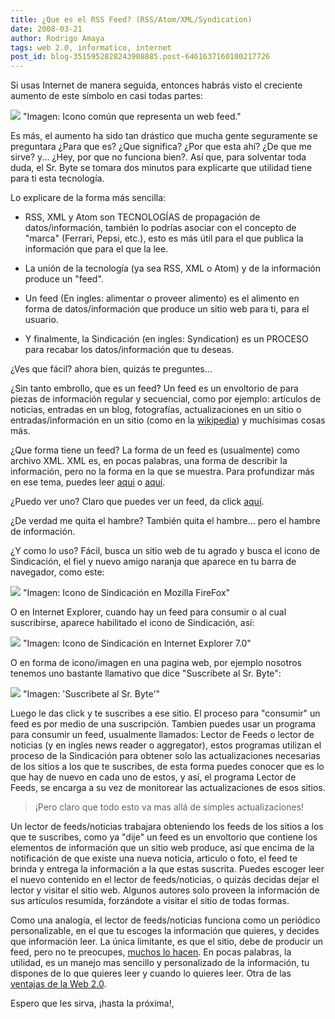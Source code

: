 ```yaml
---
title: ¿Que es el RSS Feed? (RSS/Atom/XML/Syndication)
date: 2008-03-21
author: Rodrigo Amaya
tags: web 2.0, informatico, internet
post_id: blog-3515952828243908885.post-6461637160100217726
---
```


Si usas Internet de manera seguida, entonces habrás visto el creciente aumento de este símbolo en casi todas partes:

[![](http://bp2.blogger.com/_ayvorITawE4/R-SCakiioOI/AAAAAAAAAmc/b0qbE5y97rA/s400/rss.jpg)](http://bp2.blogger.com/_ayvorITawE4/R-SCakiioOI/AAAAAAAAAmc/b0qbE5y97rA/s1600-h/rss.jpg)
"Imagen: Icono común que
representa un web feed."

Es más, el aumento ha sido tan drástico que mucha gente seguramente se preguntara ¿Para que es? ¿Que significa? ¿Por que esta ahí? ¿De que me sirve? y... ¿Hey, por que no funciona bien?. Así que, para solventar toda duda, el Sr. Byte se tomara dos minutos para explicarte que utilidad tiene para ti esta tecnología.

Lo explicare de la forma más sencilla:

- RSS, XML y Atom son TECNOLOGÍAS de propagación de datos/información, también lo podrías asociar con el concepto de "marca" (Ferrari, Pepsi, etc.), esto es más útil para el que publica la información que para el que la lee.

- La unión de la tecnología (ya sea RSS, XML o Atom) y de la información produce un "feed".

- Un feed (En ingles: alimentar o proveer alimento) es el alimento en forma de datos/información que produce un sitio web para ti, para el usuario.

- Y finalmente, la Sindicación (en ingles: Syndication) es un PROCESO para recabar los datos/información que tu deseas.

¿Ves que fácil? ahora bien, quizás te preguntes...

¿Sin tanto embrollo, que es un feed? Un feed es un envoltorio de para piezas de información regular y secuencial, como por ejemplo: artículos de noticias, entradas en un blog, fotografías, actualizaciones en un sitio o entradas/información en un sitio (como en la [wikipedia](http://en.wikipedia.org/wiki/El_Salvador)) y muchísimas cosas más.

¿Que forma tiene un feed? La forma de un feed es (usualmente) como archivo XML. XML es, en pocas palabras, una forma de describir la información, pero no la forma en la que se muestra. Para profundizar más en ese tema, puedes leer [aqui](http://srbyte.blogspot.com/2007/04/web-20-qu-es.html) o [aquí](http://en.wikipedia.org/wiki/XML).

¿Puedo ver uno? Claro que puedes ver un feed, da click [aquí](http://en.wikipedia.org/w/index.php?title%5Cx3dSpecial:RecentChanges%5Cx26feed%5Cx3datom).

¿De verdad me quita el hambre? También quita el hambre... pero el hambre de información.

¿Y como lo uso? Fácil, busca un sitio web de tu agrado y busca el icono de Sindicación, el fiel y nuevo amigo naranja que aparece en tu barra de navegador, como este:

[![](http://bp3.blogger.com/_ayvorITawE4/R-SBM0iioMI/AAAAAAAAAmM/myn8YMbnpb0/s400/rsswiki.jpg)](http://bp3.blogger.com/_ayvorITawE4/R-SBM0iioMI/AAAAAAAAAmM/myn8YMbnpb0/s1600-h/rsswiki.jpg)
"Imagen: Icono de
Sindicación en Mozilla FireFox"

O en Internet Explorer, cuando hay un feed para consumir o al cual suscribirse, aparece habilitado el icono de Sindicación, así:

[![](http://bp0.blogger.com/_ayvorITawE4/R-Ule0iioPI/AAAAAAAAAmk/O1etzXPs66M/s400/rssexplorer.jpg)](http://bp0.blogger.com/_ayvorITawE4/R-Ule0iioPI/AAAAAAAAAmk/O1etzXPs66M/s1600-h/rssexplorer.jpg)
"Imagen: Icono de
Sindicación en Internet Explorer 7.0"

O en forma de icono/imagen en una pagina web, por ejemplo nosotros tenemos uno bastante llamativo que dice "Suscribete al Sr. Byte":

[![](http://bp1.blogger.com/_ayvorITawE4/R-SBRUiioNI/AAAAAAAAAmU/isfyPfDfVLE/s400/suscribetebyte.jpg)](http://bp1.blogger.com/_ayvorITawE4/R-SBRUiioNI/AAAAAAAAAmU/isfyPfDfVLE/s1600-h/suscribetebyte.jpg)
"Imagen: 'Suscribete al Sr.
Byte'"

Luego le das click y te suscribes a ese sitio. El proceso para "consumir" un feed es por medio de una suscripción. Tambien puedes usar un programa para consumir un feed, usualmente llamados: Lector de Feeds o lector de noticias (y en ingles news reader o aggregator), estos programas utilizan el proceso de la Sindicación para obtener solo las actualizaciones necesarias de los sitios a los que te suscribes, de esta forma puedes conocer que es lo que hay de nuevo en cada uno de estos, y así, el programa Lector de Feeds, se encarga a su vez de monitorear las actualizaciones de esos sitios.

> ¡Pero claro que todo esto va mas
> allá de simples actualizaciones!

Un lector de feeds/noticias trabajara obteniendo los feeds de los sitios a los que te suscribes, como ya "dije" un feed es un envoltorio que contiene los elementos de información que un sitio web produce, así que encima de la notificación de que existe una nueva noticia, articulo o foto, el feed te brinda y entrega la información a la que estas suscrita. Puedes escoger leer el nuevo contenido en el lector de feeds/noticias, o quizás decidas dejar el lector y visitar el sitio web. Algunos autores solo proveen la información de sus artículos resumida, forzándote a visitar el sitio de todas formas.

Como una analogía, el lector de feeds/noticias funciona como un periódico personalizable, en el que tu escoges la información que quieres, y decides que información leer. La única limitante, es que el sitio, debe de producir un feed, pero no te preocupes, [muchos lo hacen](http://www.google.com/search?q=rss+feeds). En pocas palabras, la utilidad, es un manejo mas sencillo y personalizado de la información, tu dispones de lo que quieres leer y cuando lo quieres leer. Otra de las [ventajas de la Web 2.0](http://srbyte.blogspot.com/2007/04/web-20-qu-es.html).

Espero que les sirva, ¡hasta la próxima!,